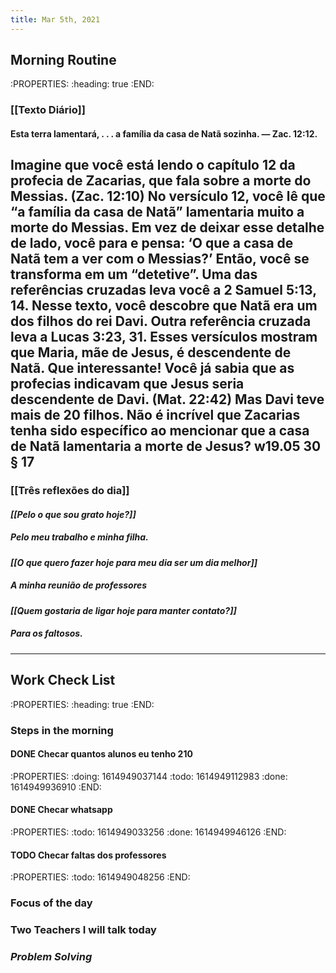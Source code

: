 ```yaml
---
title: Mar 5th, 2021
---
```


## **Morning Routine**
:PROPERTIES:
:heading: true
:END:
### **[[Texto Diário]]**
#### Esta terra lamentará, . . . a família da casa de Natã sozinha. — Zac. 12:12.

Imagine que você está lendo o capítulo 12 da profecia de Zacarias, que fala sobre a morte do Messias. (Zac. 12:10) No versículo 12, você lê que “a família da casa de Natã” lamentaria muito a morte do Messias. Em vez de deixar esse detalhe de lado, você para e pensa: ‘O que a casa de Natã tem a ver com o Messias?’ Então, você se transforma em um “detetive”. Uma das referências cruzadas leva você a 2 Samuel 5:13, 14. Nesse texto, você descobre que Natã era um dos filhos do rei Davi. Outra referência cruzada leva a Lucas 3:23, 31. Esses versículos mostram que Maria, mãe de Jesus, é descendente de Natã. Que interessante! Você já sabia que as profecias indicavam que Jesus seria descendente de Davi. (Mat. 22:42) Mas Davi teve mais de 20 filhos. Não é incrível que Zacarias tenha sido específico ao mencionar que a casa de Natã lamentaria a morte de Jesus? w19.05 30 § 17
---
### **[[Três reflexões do dia]]**
#### _**[[Pelo o que sou grato hoje?]]**_
##### Pelo meu trabalho e minha filha.
#### _**[[O que quero fazer hoje para meu dia ser um dia melhor]]**_
##### A minha reunião de professores
#### _**[[Quem gostaria de ligar hoje para manter contato?]]**_
##### Para os faltosos.
---
## Work Check List
:PROPERTIES:
:heading: true
:END:
### **Steps in the morning**
#### DONE Checar quantos alunos eu tenho 210
:PROPERTIES:
:doing: 1614949037144
:todo: 1614949112983
:done: 1614949936910
:END:
#### DONE Checar whatsapp
:PROPERTIES:
:todo: 1614949033256
:done: 1614949946126
:END:
#### TODO Checar faltas dos professores
:PROPERTIES:
:todo: 1614949048256
:END:
### **Focus of the day**
### **Two Teachers I will talk today**
### _**Problem Solving**_
